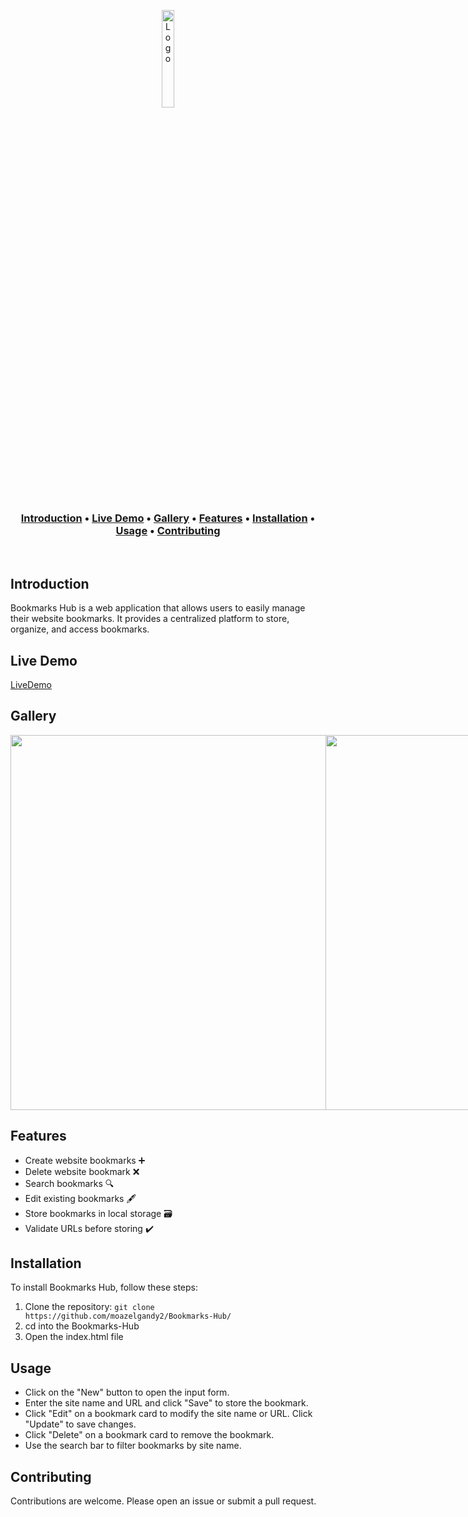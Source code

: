 <p align="center">
  <a href="https://github.com/moazelgandy2" target="_blank" rel="noopener">
  <img src="https://moazelgandy2.github.io/Bookmarks-Hub/bookmark-white.svg" width="20%" alt="Logo">
  </a>

</p>

<h3 align="center">
  <a href="#introduction">Introduction</a> •
  <a href="#livedemo">Live Demo</a> •
  <a href="#gallery">Gallery</a> •
  <a href="#features">Features</a> •
  <a href="#installation">Installation</a> •
  <a href="#usage">Usage</a> •
  <a href="#contributing">Contributing</a>
</h3>

<p>&nbsp;</p>

## Introduction

Bookmarks Hub is a web application that allows users to easily manage their website bookmarks. It provides a centralized platform to store, organize, and access bookmarks.

## Live Demo

[LiveDemo](https://moazelgandy2.github.io/Bookmarks-Hub/)

## Gallery

<div style="display: flex; justify-content: space-between;">

  <img src="https://github.com/moazelgandy2/Bookmarks-Hub/assets/56883008/16190005-abbb-41b5-ba5c-71477fa40430" width="600">

  <img src="https://github.com/moazelgandy2/Bookmarks-Hub/assets/56883008/d32507be-99c6-402c-ba09-0c7944a50e33" width="600">

<hr>

  <img src="https://github.com/moazelgandy2/Bookmarks-Hub/assets/56883008/7b19f434-6e7e-43b9-8014-8911f997e77c" width="600">

  <img src="https://github.com/moazelgandy2/Bookmarks-Hub/assets/56883008/69ed0122-aa37-4f44-af37-4b372e8d76b4" width="600">

</div>

## Features

- Create website bookmarks ➕
- Delete website bookmark ❌
- Search bookmarks 🔍
- Edit existing bookmarks 🖋️
- Store bookmarks in local storage 🗃️
- Validate URLs before storing ✔️

## Installation

To install Bookmarks Hub, follow these steps:

1. Clone the repository: `git clone https://github.com/moazelgandy2/Bookmarks-Hub/`
2. cd into the Bookmarks-Hub
3. Open the index.html file

## Usage

- Click on the "New" button to open the input form.
- Enter the site name and URL and click "Save" to store the bookmark.
- Click "Edit" on a bookmark card to modify the site name or URL. Click "Update" to save changes.
- Click "Delete" on a bookmark card to remove the bookmark.
- Use the search bar to filter bookmarks by site name.

## Contributing

Contributions are welcome. Please open an issue or submit a pull request.
